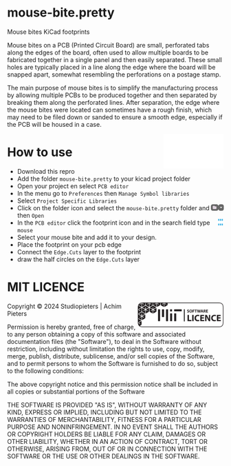 # mouse-bite.pretty
Mouse bites KiCad footprints

Mouse bites on a PCB (Printed Circuit Board) are small, perforated tabs along the edges of the board, often used to allow multiple boards to be fabricated together in a single panel and then easily separated. These small holes are typically placed in a line along the edge where the board will be snapped apart, somewhat resembling the perforations on a postage stamp.

The main purpose of mouse bites is to simplify the manufacturing process by allowing multiple PCBs to be produced together and then separated by breaking them along the perforated lines. After separation, the edge where the mouse bites were located can sometimes have a rough finish, which may need to be filed down or sanded to ensure a smooth edge, especially if the PCB will be housed in a case.


<img  style="float: right;" src="https://github.com/AchimPieters/mouse-bite.pretty/blob/main/images/mouse.svg" width="140">


# How to use
* Download this repro
* Add the folder `mouse-bite.pretty` to your kicad project folder
* Open your project en select `PCB editor` 
* In the menu go to `Preferences` then `Manage Symbol libraries`
* Select `Project Specific Libraries`
* Click on the folder icon <img  style="float: right;" src="https://github.com/AchimPieters/mouse-bite.pretty/blob/main/images/folder.svg" width="30"> and select the `mouse-bite.pretty` folder and then `Open`
* In the `PCB editor` click the footprint icon <img  style="float: right;" src="https://github.com/AchimPieters/mouse-bite.pretty/blob/main/images/Footprint.svg" width="15"> and in the search field type `mouse`
* Select your mouse bite and add it to your design.
* Place the footprint on your pcb edge
* Connect the `Edge.Cuts` layer to the footprint
* draw the half circles on the `Edge.Cuts` layer

# MIT LICENCE

<img  style="float: right;" src="https://github.com/AchimPieters/mouse-bite.pretty/blob/main/images/MIT%7C%20SOFTWARE%20WHITE.svg" width="200">


Copyright © 2024 Studiopieters | Achim Pieters

Permission is hereby granted, free of charge, to any person obtaining a copy of this software and associated documentation files (the "Software"), to deal in the Software without restriction, including without limitation the rights to use, copy, modify, merge, publish, distribute, sublicense, and/or sell copies of the Software, and to permit persons to whom the Software is furnished to do so, subject to the following conditions:

The above copyright notice and this permission notice shall be included in all copies or substantial portions of the Software

THE SOFTWARE IS PROVIDED "AS IS", WITHOUT WARRANTY OF ANY KIND, EXPRESS OR IMPLIED, INCLUDING BUT NOT LIMITED TO THE WARRANTIES OF MERCHANTABILITY, FITNESS FOR A PARTICULAR PURPOSE AND NONINFRINGEMENT. IN NO EVENT SHALL THE AUTHORS OR COPYRIGHT HOLDERS BE LIABLE FOR ANY CLAIM, DAMAGES OR OTHER LIABILITY, WHETHER IN AN ACTION OF CONTRACT, TORT OR OTHERWISE, ARISING FROM, OUT OF OR IN CONNECTION WITH THE SOFTWARE OR THE USE OR OTHER DEALINGS IN THE SOFTWARE.
